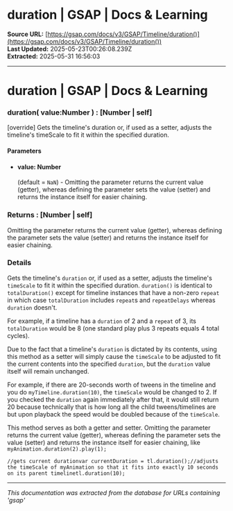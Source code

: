 # duration | GSAP | Docs & Learning

**Source URL:** [https://gsap.com/docs/v3/GSAP/Timeline/duration()](https://gsap.com/docs/v3/GSAP/Timeline/duration())  
**Last Updated:** 2025-05-23T00:26:08.239Z  
**Extracted:** 2025-05-31 16:56:03

---

# duration | GSAP | Docs & Learning

### duration( value:Number ) : \[Number | self\]

\[override\] Gets the timeline's duration or, if used as a setter, adjusts the timeline's timeScale to fit it within the specified duration.

#### Parameters

*   #### **value**: Number
    
    (default = `NaN`) - Omitting the parameter returns the current value (getter), whereas defining the parameter sets the value (setter) and returns the instance itself for easier chaining.
    

### Returns : \[Number | self\][​](#returns--number--self "Direct link to returns--number--self")

Omitting the parameter returns the current value (getter), whereas defining the parameter sets the value (setter) and returns the instance itself for easier chaining.

### Details[​](#details "Direct link to Details")

Gets the timeline's `duration` or, if used as a setter, adjusts the timeline's `timeScale` to fit it within the specified duration. `duration()` is identical to `totalDuration()` except for timeline instances that have a non-zero `repeat` in which case `totalDuration` includes `repeat`s and `repeatDelays` whereas `duration` doesn't.

For example, if a timeline has a `duration` of 2 and a `repeat` of 3, its `totalDuration` would be 8 (one standard play plus 3 repeats equals 4 total cycles).

Due to the fact that a timeline's `duration` is dictated by its contents, using this method as a setter will simply cause the `timeScale` to be adjusted to fit the current contents into the specified `duration`, but the `duration` value itself will remain unchanged.

For example, if there are 20-seconds worth of tweens in the timeline and you do `myTimeline.duration(10)`, the `timeScale` would be changed to 2. If you checked the `duration` again immediately after that, it would still return 20 because technically that is how long all the child tweens/timelines are but upon playback the speed would be doubled because of the `timeScale`.

This method serves as both a getter and setter. Omitting the parameter returns the current value (getter), whereas defining the parameter sets the value (setter) and returns the instance itself for easier chaining, like `myAnimation.duration(2).play(1);`

```
//gets current durationvar currentDuration = tl.duration();//adjusts the timeScale of myAnimation so that it fits into exactly 10 seconds on its parent timelinetl.duration(10);
```

---

*This documentation was extracted from the database for URLs containing 'gsap'*
